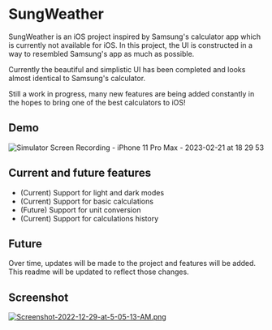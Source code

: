 
# SungWeather

SungWeather is an iOS project inspired by Samsung's calculator app
which is currently not available for iOS. In this project, the UI
is constructed in a way to resembled Samsung's app as much as possible.

Currently the beautiful and simplistic UI has been completed and looks
almost identical to Samsung's calculator. 

Still a work in progress, many new features are being added constantly in the hopes
to bring one of the best calculators to iOS!




## Demo
![Simulator Screen Recording - iPhone 11 Pro Max - 2023-02-21 at 18 29 53](https://user-images.githubusercontent.com/50508424/220489936-de0f05ee-dff6-4d7d-9d60-ced20400c1aa.gif)




## Current and future features
- (Current) Support for light and dark modes
- (Current) Support for basic calculations 
- (Future) Support for unit conversion
- (Current) Support for calculations history
 


## Future

Over time, updates will be made to the project and features will be added.
This readme will be updated to reflect those changes. 

## Screenshot
[![Screenshot-2022-12-29-at-5-05-13-AM.png](https://i.postimg.cc/vZmKHRSP/Screenshot-2022-12-29-at-5-05-13-AM.png)](https://postimg.cc/bsKg35Pb)


